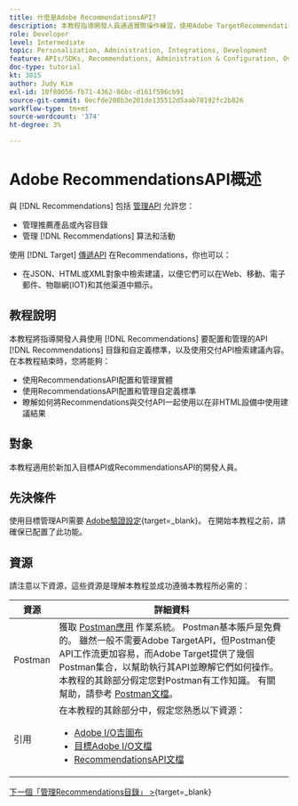 ```yaml
---
title: 什麼是Adobe RecommendationsAPI?
description: 本教程指導開發人員通過實際操作練習，使用Adobe TargetRecommendationsAPI配置和管理Recommendations目錄和自定義標準，以及使用交付API檢索建議內容。
role: Developer
level: Intermediate
topic: Personalization, Administration, Integrations, Development
feature: APIs/SDKs, Recommendations, Administration & Configuration, Overview
doc-type: tutorial
kt: 3815
author: Judy Kim
exl-id: 10f80056-fb71-4362-86bc-d161f596cb91
source-git-commit: 0ecfde208b3e201de135512d5aab70192fc2b826
workflow-type: tm+mt
source-wordcount: '374'
ht-degree: 3%

---
```


# Adobe RecommendationsAPI概述

與 [!DNL Recommendations] 包括 [管理API](https://experienceleague.adobe.com/docs/target/using/apis/api-overview.html?lang=en) 允許您：

* 管理推薦產品或內容目錄
* 管理 [!DNL Recommendations] 算法和活動

使用 [!DNL Target] [傳遞API](https://experienceleague.adobe.com/docs/target/using/apis/api-overview.html?lang=en) 在Recommendations，你也可以：

* 在JSON、HTML或XML對象中檢索建議，以便它們可以在Web、移動、電子郵件、物聯網(IOT)和其他渠道中顯示。

## 教程說明

本教程將指導開發人員使用 [!DNL Recommendations] 要配置和管理的API [!DNL Recommendations] 目錄和自定義標準，以及使用交付API檢索建議內容。 在本教程結束時，您將能夠：

* 使用RecommendationsAPI配置和管理實體
* 使用RecommendationsAPI配置和管理自定義標準
* 瞭解如何將Recommendations與交付API一起使用以在非HTML設備中使用建議結果

## 對象

本教程適用於新加入目標API或RecommendationsAPI的開發人員。

## 先決條件

使用目標管理API需要 [Adobe驗證設定](https://developer.adobe.com/target/before-administer/configure-authentication/){target=_blank}。 在開始本教程之前，請確保已配置了此功能。

## 資源

請注意以下資源，這些資源是理解本教程並成功遵循本教程所必需的：

| 資源 | 詳細資料 |
| --- | --- |
| Postman | 獲取 [Postman應用](https://www.postman.com/downloads/) 作業系統。 Postman基本賬戶是免費的。 雖然一般不需要Adobe TargetAPI，但Postman使API工作流更加容易，而Adobe Target提供了幾個Postman集合，以幫助執行其API並瞭解它們如何操作。 本教程的其餘部分假定您對Postman有工作知識。 有關幫助，請參考 [Postman文檔](https://learning.getpostman.com/)。 |
| 引用 | 在本教程的其餘部分中，假定您熟悉以下資源：<UL><li>[Adobe I/O吉圖布](https://github.com/adobeio)</li><li>[目標Adobe I/O文檔](https://developers.adobetarget.com/api/#introduction)</li><li>[RecommendationsAPI文檔](https://developers.adobetarget.com/api/recommendations/)</li></ul> |

[下一個「管理Recommendations目錄」 >](https://developer.adobe.com/target/before-administer/recs-api/manage-catalog/){target=_blank}
